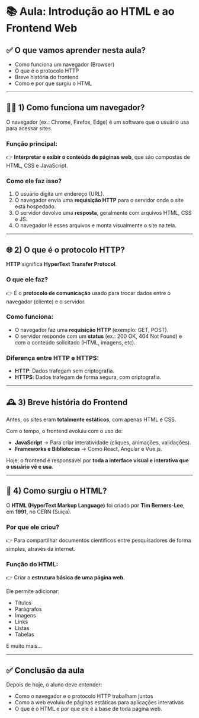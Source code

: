 # 📚 Aula: Introdução ao HTML e ao Frontend Web

## ✅ O que vamos aprender nesta aula?

- Como funciona um navegador (Browser)  
- O que é o protocolo HTTP  
- Breve história do frontend  
- Como e por que surgiu o HTML  

---

## 🧑‍💻 1) Como funciona um navegador?

O navegador (ex.: Chrome, Firefox, Edge) é um software que o usuário usa para acessar sites.

### Função principal:
👉 **Interpretar e exibir o conteúdo de páginas web**, que são compostas de HTML, CSS e JavaScript.

### Como ele faz isso?
1. O usuário digita um endereço (URL).
2. O navegador envia uma **requisição HTTP** para o servidor onde o site está hospedado.
3. O servidor devolve uma **resposta**, geralmente com arquivos HTML, CSS e JS.
4. O navegador lê esses arquivos e monta visualmente o site na tela.

---

## 🌐 2) O que é o protocolo HTTP?

**HTTP** significa **HyperText Transfer Protocol**.

### O que ele faz?
👉 É o **protocolo de comunicação** usado para trocar dados entre o navegador (cliente) e o servidor.

### Como funciona:
- O navegador faz uma **requisição HTTP** (exemplo: GET, POST).
- O servidor responde com um **status** (ex.: 200 OK, 404 Not Found) e com o conteúdo solicitado (HTML, imagens, etc).

### Diferença entre HTTP e HTTPS:
- **HTTP**: Dados trafegam sem criptografia.
- **HTTPS**: Dados trafegam de forma segura, com criptografia.

---

## 🕰️ 3) Breve história do Frontend

Antes, os sites eram **totalmente estáticos**, com apenas HTML e CSS.

Com o tempo, o frontend evoluiu com o uso de:

- **JavaScript** → Para criar interatividade (cliques, animações, validações).
- **Frameworks e Bibliotecas** → Como React, Angular e Vue.js.

Hoje, o frontend é responsável por **toda a interface visual e interativa que o usuário vê e usa**.

---

## 📝 4) Como surgiu o HTML?

O **HTML (HyperText Markup Language)** foi criado por **Tim Berners-Lee**, em **1991**, no CERN (Suíça).

### Por que ele criou?
👉 Para compartilhar documentos científicos entre pesquisadores de forma simples, através da internet.

### Função do HTML:
👉 Criar a **estrutura básica de uma página web**.

Ele permite adicionar:
- Títulos
- Parágrafos
- Imagens
- Links
- Listas
- Tabelas

E muito mais...

---

## ✅ Conclusão da aula

Depois de hoje, o aluno deve entender:

- Como o navegador e o protocolo HTTP trabalham juntos
- Como a web evoluiu de páginas estáticas para aplicações interativas
- O que é o HTML e por que ele é a base de toda página web.
